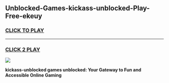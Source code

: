 
## Unblocked-Games-kickass-unblocked-Play-Free-ekeuy
<h3>
<a href="https://premium76.site?title=kickass-unblocked&ref=21A">CLICK TO PLAY</a></h3>
<hr>

<h3>
<a href="https://premium76.site?title=kickass-unblocked&ref=21A">CLICK 2 PLAY</a>
  
</h3>

<a href="https://premium76.site?title=kickass-unblocked&ref=21A"><img src="https://clearcache.store/games.png"></a>


**kickass-unblocked games unblocked: Your Gateway to Fun and Accessible Online Gaming**
